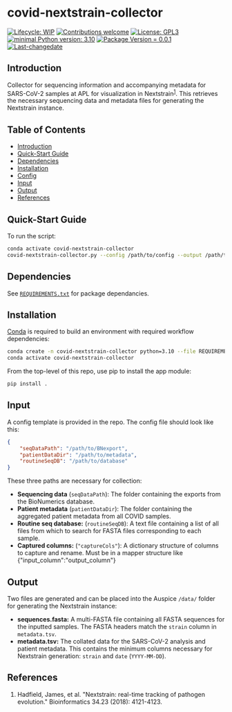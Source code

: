 # covid-nextstrain-collector
 [![Lifecycle: WIP](https://img.shields.io/badge/lifecycle-WIP-yellow.svg)](https://lifecycle.r-lib.org/articles/stages.html#experimental) [![Contributions welcome](https://img.shields.io/badge/contributions-welcome-brightgreen.svg?style=flat)](https://github.com/CompEpigen/scMethrix/issues) [![License: GPL3](https://img.shields.io/badge/license-GPL3-lightgrey.svg)](https://www.gnu.org/licenses/gpl-3.0.en.html) [![minimal Python version: 3.10](https://img.shields.io/badge/Python-3.10-6666ff.svg)](https://www.r-project.org/) [![Package Version = 0.0.1](https://img.shields.io/badge/Package%20version-0.0.1-orange.svg?style=flat-square)](https://github.com/provlab-bioinfo/covid-nextstrain-collector/blob/main/NEWS) [![Last-changedate](https://img.shields.io/badge/last%20change-2023--10--18-yellowgreen.svg)](https://github.com/provlab-bioinfo/covid-nextstrain-collector/blob/main/NEWS)

<!-- [![Hits](https://hits.seeyoufarm.com/api/count/incr/badge.svg?url=https%3A%2F%2Fgithub.com%2FCompEpigen%2FscMethrix&count_bg=%2379C83D&title_bg=%23555555&icon=&icon_color=%23E7E7E7&title=hits&edge_flat=false)](https://hits.seeyoufarm.com) -->
<!--[![R-CMD-check](https://github.com/CompEpigen/scMethrix/workflows/R-CMD-check/badge.svg)](https://github.com/CompEpigen/scMethrix/actions) -->

## Introduction

Collector for sequencing information and accompanying metadata for SARS-CoV-2 samples at APL for visualization in Nextstrain<sup>[1](#references)</sup>. This retrieves the necessary sequencing data and metadata files for generating the Nextstrain instance.

## Table of Contents

- [Introduction](#introduction)
- [Quick-Start Guide](#quick-start-guide)
- [Dependencies](#dependencies)
- [Installation](#installation)
- [Config](#config)
- [Input](#input)
- [Output](#output)
- [References](#references)

## Quick-Start Guide

To run the script:
```bash
conda activate covid-nextstrain-collector
covid-nextstrain-collector.py --config /path/to/config --output /path/to/output
```

## Dependencies

See [```REQUIREMENTS.txt```](REQUIREMENTS.txt) for package dependancies.

## Installation

[Conda](https://conda.io/projects/conda/en/latest/user-guide/install/index.html) is required to build an environment with required workflow dependencies:

```bash
conda create -n covid-nextstrain-collector python=3.10 --file REQUIREMENTS.txt
conda activate covid-nextstrain-collector
```

From the top-level of this repo, use pip to install the app module:

```bash
pip install .
```

## Input

A config template is provided in the repo. The config file should look like this:
```json
{
    "seqDataPath": "/path/to/BNexport",
    "patientDataDir": "/path/to/metadata",
    "routineSeqDB": "/path/to/database"
}
```

These three paths are necessary for collection:

- **Sequencing data** (```seqDataPath```): The folder containing the exports from the BioNumerics database. 
- **Patient metadata** (```patientDataDir```): The folder containing the aggregated patient metadata from all COVID samples. 
- **Routine seq database:** (```routineSeqDB```): A text file containing a list of all files from which to search for FASTA files corresponding to each sample.
- **Captured columns:** (```"captureCols"```): A dictionary structure of columns to capture and rename. Must be in a mapper structure like {"input_column":"output_column"}

## Output

Two files are generated and can be placed into the Auspice ```/data/``` folder for generating the Nextstrain instance:
- **sequences.fasta:** A multi-FASTA file containing all FASTA sequences for the inputted samples. The FASTA headers match the ```strain``` column in ```metadata.tsv```.
- **metadata.tsv:** The collated data for the SARS-CoV-2 analysis and patient metadata. This contains the minimum columns necessary for Nextstrain generation: ```strain``` and ```date``` (```YYYY-MM-DD```).

## References

1. Hadfield, James, et al. "Nextstrain: real-time tracking of pathogen evolution." Bioinformatics 34.23 (2018): 4121-4123.